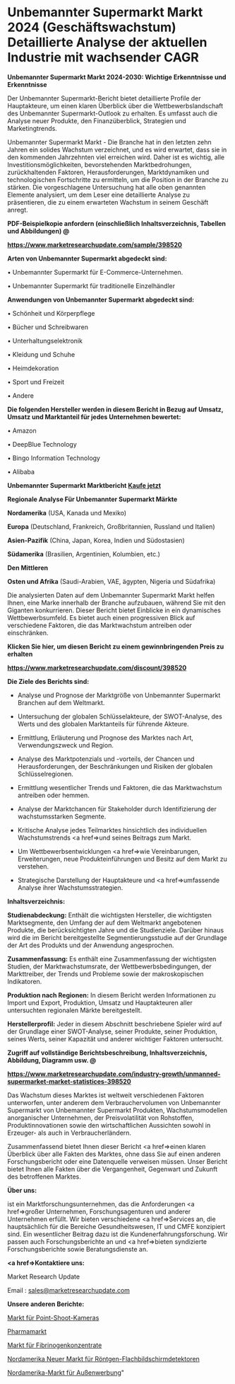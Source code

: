 # Unbemannter Supermarkt Markt 2024 (Geschäftswachstum) Detaillierte Analyse der aktuellen Industrie mit wachsender CAGR

<strong>Unbemannter Supermarkt Markt 2024-2030: Wichtige Erkenntnisse und Erkenntnisse</strong>

Der Unbemannter Supermarkt-Bericht bietet detaillierte Profile der Hauptakteure, um einen klaren Überblick über die Wettbewerbslandschaft des Unbemannter Supermarkt-Outlook zu erhalten. Es umfasst auch die Analyse neuer Produkte, den Finanzüberblick, Strategien und Marketingtrends.

Unbemannter Supermarkt Markt - Die Branche hat in den letzten zehn Jahren ein solides Wachstum verzeichnet, und es wird erwartet, dass sie in den kommenden Jahrzehnten viel erreichen wird. Daher ist es wichtig, alle Investitionsmöglichkeiten, bevorstehenden Marktbedrohungen, zurückhaltenden Faktoren, Herausforderungen, Marktdynamiken und technologischen Fortschritte zu ermitteln, um die Position in der Branche zu stärken. Die vorgeschlagene Untersuchung hat alle oben genannten Elemente analysiert, um dem Leser eine detaillierte Analyse zu präsentieren, die zu einem erwarteten Wachstum in seinem Geschäft anregt.



<strong><b>PDF-Beispielkopie anfordern (einschließlich Inhaltsverzeichnis, Tabellen und Abbildungen) @ </b></strong>

<strong><a href=https://www.marketresearchupdate.com/sample/398520>

<strong>https://www.marketresearchupdate.com/sample/398520</u></a></strong></strong>



<strong>Arten von Unbemannter Supermarkt abgedeckt sind:</strong>

• Unbemannter Supermarkt für E-Commerce-Unternehmen.

• Unbemannter Supermarkt für traditionelle Einzelhändler



<strong>Anwendungen von Unbemannter Supermarkt abgedeckt sind:</strong>

• Schönheit und Körperpflege

• Bücher und Schreibwaren

• Unterhaltungselektronik

• Kleidung und Schuhe

• Heimdekoration

• Sport und Freizeit

• Andere



<strong>Die folgenden Hersteller werden in diesem Bericht in Bezug auf Umsatz, Umsatz und Marktanteil für jedes Unternehmen bewertet:</strong>

• Amazon

• DeepBlue Technology

• Bingo Information Technology

• Alibaba



<strong>Unbemannter Supermarkt Marktbericht <a href=https://www.marketresearchupdate.com/buynow/398520>Kaufe jetzt</a></strong>



<strong>Regionale Analyse Für Unbemannter Supermarkt Märkte</strong>



<strong>Nordamerika</strong> (USA, Kanada und Mexiko)



<strong>Europa</strong> (Deutschland, Frankreich, Großbritannien, Russland und Italien)



<strong>Asien-Pazifik</strong> (China, Japan, Korea, Indien und Südostasien)



<strong>Südamerika</strong> (Brasilien, Argentinien, Kolumbien, etc.)



<strong>Den Mittleren</strong> 

<strong>Osten und Afrika</strong> (Saudi-Arabien, VAE, ägypten, Nigeria und Südafrika)

Die analysierten Daten auf dem Unbemannter Supermarkt Markt helfen Ihnen, eine Marke innerhalb der Branche aufzubauen, während Sie mit den Giganten konkurrieren. Dieser Bericht bietet Einblicke in ein dynamisches Wettbewerbsumfeld. Es bietet auch einen progressiven Blick auf verschiedene Faktoren, die das Marktwachstum antreiben oder einschränken.



<strong>Klicken Sie hier, um diesen Bericht zu einem gewinnbringenden Preis zu erhalten
</strong>

<strong><a href=https://www.marketresearchupdate.com/discount/398520>https://www.marketresearchupdate.com/discount/398520</b></u></strong></a>



<strong>Die Ziele des Berichts sind:</strong>

- Analyse und Prognose der Marktgröße von Unbemannter Supermarkt Branchen auf dem Weltmarkt.

- Untersuchung der globalen Schlüsselakteure, der SWOT-Analyse, des Werts und des globalen Marktanteils für führende Akteure.

- Ermittlung, Erläuterung und Prognose des Marktes nach Art, Verwendungszweck und Region.

- Analyse des Marktpotenzials und -vorteils, der Chancen und Herausforderungen, der Beschränkungen und Risiken der globalen Schlüsselregionen.

- Ermittlung wesentlicher Trends und Faktoren, die das Marktwachstum antreiben oder hemmen.

- Analyse der Marktchancen für Stakeholder durch Identifizierung der wachstumsstarken Segmente.

- Kritische Analyse jedes Teilmarktes hinsichtlich des individuellen Wachstumstrends <a href=>und</a> seines Beitrags zum Markt.

- Um Wettbewerbsentwicklungen <a href=>wie</a> Vereinbarungen, Erweiterungen, neue Produkteinführungen und Besitz auf dem Markt zu verstehen.

- Strategische Darstellung der Hauptakteure und <a href=>umfas</a>sende Analyse ihrer Wachstumsstrategien.



<strong>Inhaltsverzeichnis:</strong>



<strong>Studienabdeckung:</strong> Enthält die wichtigsten Hersteller, die wichtigsten Marktsegmente, den Umfang der auf dem Weltmarkt angebotenen Produkte, die berücksichtigten Jahre und die Studienziele. Darüber hinaus wird die im Bericht bereitgestellte Segmentierungsstudie auf der Grundlage der Art des Produkts und der Anwendung angesprochen.



<strong>Zusammenfassung:</strong> Es enthält eine Zusammenfassung der wichtigsten Studien, der Marktwachstumsrate, der Wettbewerbsbedingungen, der Markttreiber, der Trends und Probleme sowie der makroskopischen Indikatoren.



<strong>Produktion nach Regionen:</strong> In diesem Bericht werden Informationen zu Import und Export, Produktion, Umsatz und Hauptakteuren aller untersuchten regionalen Märkte bereitgestellt.



<strong>Herstellerprofil:</strong> Jeder in diesem Abschnitt beschriebene Spieler wird auf der Grundlage einer SWOT-Analyse, seiner Produkte, seiner Produktion, seines Werts, seiner Kapazität und anderer wichtiger Faktoren untersucht.



<strong><b>Zugriff auf vollständige Berichtsbeschreibung, Inhaltsverzeichnis, Abbildung, Diagramm usw. @ </b></strong>

<strong><a href=https://www.marketresearchupdate.com/industry-growth/unmanned-supermarket-market-statistices-398520>https://www.marketresearchupdate.com/industry-growth/unmanned-supermarket-market-statistices-398520</a></strong>

Das Wachstum dieses Marktes ist weltweit verschiedenen Faktoren unterworfen, unter anderem dem Verbrauchervolumen von Unbemannter Supermarkt von Unbemannter Supermarkt Produkten, Wachstumsmodellen anorganischer Unternehmen, der Preisvolatilität von Rohstoffen, Produktinnovationen sowie den wirtschaftlichen Aussichten sowohl in Erzeuger- als auch in Verbraucherländern.

Zusammenfassend bietet Ihnen dieser Bericht <a href=>einen</a> klaren Überblick über alle Fakten des Marktes, ohne dass Sie auf einen anderen Forschungsbericht oder eine Datenquelle verweisen müssen. Unser Bericht bietet Ihnen alle Fakten über die Vergangenheit, Gegenwart und Zukunft des betroffenen Marktes.



<strong>Über uns:</strong>

 ist ein Marktforschungsunternehmen, das die Anforderungen <a href=>großer</a> Unternehmen, Forschungsagenturen und anderer Unternehmen erfüllt. Wir bieten verschiedene <a href=>Services</a> an, die hauptsächlich für die Bereiche Gesundheitswesen, IT und CMFE konzipiert sind. Ein wesentlicher Beitrag dazu ist die Kundenerfahrungsforschung. Wir passen auch Forschungsberichte an und <a href=>bieten</a> syndizierte Forschungsberichte sowie Beratungsdienste an.



<strong><a href=>Kontaktiere uns:</a></strong>

Market Research Update

Email : sales@marketresearchupdate.com



<strong>Unsere anderen Berichte:</strong>

<a href=https://www.linkedin.com/pulse/point-shoot-cameras-market-size-growth-set>Markt für Point-Shoot-Kameras</a>

<a href=https://www.linkedin.com/pulse/pharmaceutical-market-size-trends-consumption>Pharmamarkt</a>

<a href=https://www.linkedin.com/pulse/fibrinogen-concentrate-market-outlooks-2023>Markt für Fibrinogenkonzentrate</a>

<a href=https://www.linkedin.com/pulse/north-america-new-flat-panel-x-ray-detectors-market-demand>Nordamerika Neuer Markt für Röntgen-Flachbildschirmdetektoren</a>

<a href=https://www.linkedin.com/pulse/north-america-outdoors-advertising-market-challenges-opportunities>Nordamerika-Markt für Außenwerbung</a>"
